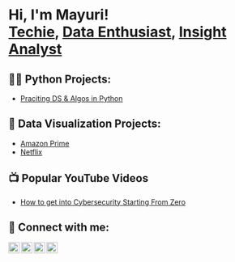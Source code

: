 <h1>Hi, I'm Mayuri! <br/><a href="https://github.com/joshmadakor1">Techie</a>, <a href="https://www.linkedin.com/in/joshmadakor/">Data Enthusiast</a>, <a href="https://www.youtube.com/c/joshmadakor">Insight Analyst</a> </h1>

<h2>👨‍💻 Python Projects:</h2>

- [Praciting DS & Algos in Python](https://github.com/joshmadakor1/Algorithms-Practice)


<h2>🔭 Data Visualization Projects:</h2>

- [Amazon Prime](https://public.tableau.com/shared/9HBG3Z7P6?:display_count=n&:origin=viz_share_link)
- [Netflix](https://public.tableau.com/views/NetflixDashboard_17233949975210/Netflix?:language=en-US&publish=yes&:sid=&:redirect=auth&:display_count=n&:origin=viz_share_link)


<h2>📺 Popular YouTube Videos</h2>

- [How to get into Cybersecurity Starting From Zero](https://www.youtube.com/watch?v=a83ASGn_V_s)


<h2> 🤳 Connect with me:</h2>

[<img align="left" alt="JoshMadakor | YouTube" width="22px" src="https://cdn.jsdelivr.net/npm/simple-icons@v3/icons/youtube.svg" />][youtube]
[<img align="left" alt="JoshMadakor | Twitter" width="22px" src="https://cdn.jsdelivr.net/npm/simple-icons@v3/icons/twitter.svg" />][twitter]
[<img align="left" alt="JoshMadakor | LinkedIn" width="22px" src="https://cdn.jsdelivr.net/npm/simple-icons@v3/icons/linkedin.svg" />][linkedin]
[<img align="left" alt="JoshMadakor | Instagram" width="22px" src="https://cdn.jsdelivr.net/npm/simple-icons@v3/icons/instagram.svg" />][instagram]

[twitter]: https://twitter.com/joshmadakor
[youtube]: https://www.youtube.com/c/joshmadakor
[instagram]: https://www.instagram.com/joshmadakor/
[linkedin]: https://linkedin.com/in/joshmadakor

<!--
**joshmadakor1/joshmadakor1** is a ✨ _special_ ✨ repository because its `README.md` (this file) appears on your GitHub profile.

Here are some ideas to get you started:

- 🔭 I’m currently working on ...
- 🌱 I’m currently learning ...
- 👯 I’m looking to collaborate on ...
- 🤔 I’m looking for help with ...
- 💬 Ask me about ...
- 📫 How to reach me: ...
- 😄 Pronouns: ...
- ⚡ Fun fact: ...
-->
